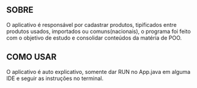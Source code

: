 ## SOBRE
O aplicativo é responsável por cadastrar produtos, tipificados entre produtos usados, importados ou comuns(nacionais), o programa foi feito com o objetivo de estudo e consolidar conteúdos da matéria de POO.

## COMO USAR
O aplicativo é auto explicativo, somente dar RUN no App.java em alguma IDE e seguir as instruções no terminal.
